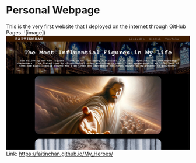 # Personal Webpage
This is the very first website that I deployed on the internet through GitHub Pages.
![image](![image](https://raw.githubusercontent.com/faitinchan/My_Heroes/main/My_Heroes.jpg)
Link: https://faitinchan.github.io/My_Heroes/
